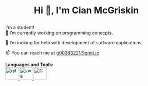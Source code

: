 <h1>
  <p align="center">
    <b> Hi 👋, I'm Cian McGriskin </b>
  </p>
</h1>
<p>
I'm a student!
<br>
🔭 I’m currently working on programming conecpts.

🤝 I’m looking for help with development of software applications.

📫 You can reach me at g00383221@gmit.ie

<b>Languages and Tools:</b>
<br>
<a href="https://git-scm.com/" rel="nofollow"> <img src="https://camo.githubusercontent.com/fbfcb9e3dc648adc93bef37c718db16c52f617ad055a26de6dc3c21865c3321d/68747470733a2f2f7777772e766563746f726c6f676f2e7a6f6e652f6c6f676f732f6769742d73636d2f6769742d73636d2d69636f6e2e737667" alt="git" width="40" height="40" data-canonical-src="https://www.vectorlogo.zone/logos/git-scm/git-scm-icon.svg" style="max-width: 100%;"> </a>
<a href="https://www.java.com/en/" rel="nofollow"> <img src="https://cdn.iconscout.com/icon/free/png-256/java-60-1174953.png" alt="java" width="40" height="40" data-canonical-src="https://cdn.iconscout.com/icon/free/png-256/java-60-1174953.png" style="max-width: 100%;">
<a href="https://www.cprogramming.com/" rel="nofollow"> <img src="https://www.clipartmax.com/png/full/240-2409409_c-programming-icon-c-programming-language-icon.png" alt="C" width="40" height="40" data-canonical-src="https://cdn.iconscout.com/icon/free/png-256/java-60-1174953.png" style="max-width: 100%;">
